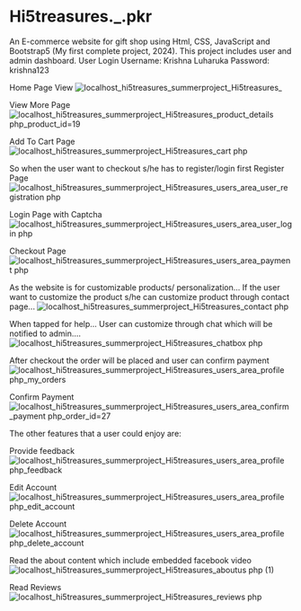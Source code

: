 # Hi5treasures._.pkr
An E-commerce website for gift shop using Html, CSS, JavaScript and Bootstrap5 (My first complete project, 2024). This project includes user and admin dashboard. 
User Login
Username: Krishna Luharuka
Password: krishna123


Home Page View
![localhost_hi5treasures_summerproject_Hi5treasures_](https://github.com/user-attachments/assets/9eccf2f1-2ead-4cd2-901a-eae41c9517d8)

View More Page
![localhost_hi5treasures_summerproject_Hi5treasures_product_details php_product_id=19](https://github.com/user-attachments/assets/ef0c681e-47ea-4f43-8148-7d0154647503)

Add To Cart Page
![localhost_hi5treasures_summerproject_Hi5treasures_cart php](https://github.com/user-attachments/assets/b91d9619-a407-435c-99c9-0bf86384e40a)

So when the user want to checkout s/he has to register/login first
Register Page
![localhost_hi5treasures_summerproject_Hi5treasures_users_area_user_registration php](https://github.com/user-attachments/assets/f757d5b9-af44-49f8-8d50-2156ba5aeeb4)

Login Page with Captcha
![localhost_hi5treasures_summerproject_Hi5treasures_users_area_user_login php](https://github.com/user-attachments/assets/7cef037a-d41d-4e22-b091-9defbefd50e8)

Checkout Page
![localhost_hi5treasures_summerproject_Hi5treasures_users_area_payment php](https://github.com/user-attachments/assets/3ffcf35e-22c0-42fb-8c8d-65db110b7fed)


As the website is for customizable products/ personalization... If the user want to customize the product s/he can customize product through contact page...
![localhost_hi5treasures_summerproject_Hi5treasures_contact php](https://github.com/user-attachments/assets/456604b4-2503-4706-92f9-13a350612064)

When tapped for help... User can customize through chat which will be notified to admin....
![localhost_hi5treasures_summerproject_Hi5treasures_chatbox php](https://github.com/user-attachments/assets/8c1d98f7-df97-4f98-9358-9d28c826a219)

After checkout the order will be placed and user can confirm payment
![localhost_hi5treasures_summerproject_Hi5treasures_users_area_profile php_my_orders](https://github.com/user-attachments/assets/54efb792-d918-4756-bdfa-19cc32db8f95)

Confirm Payment
![localhost_hi5treasures_summerproject_Hi5treasures_users_area_confirm_payment php_order_id=27](https://github.com/user-attachments/assets/8ede31be-86b2-432c-a16c-d0bab89d5177)

 The other features that a user could enjoy are:

 Provide feedback
 ![localhost_hi5treasures_summerproject_Hi5treasures_users_area_profile php_feedback](https://github.com/user-attachments/assets/ea222f5b-8569-4046-b0b8-2fad4453d0a1)

 Edit Account
 ![localhost_hi5treasures_summerproject_Hi5treasures_users_area_profile php_edit_account](https://github.com/user-attachments/assets/e5b10557-caf7-4694-9d02-95074ea1e1f8)

 Delete Account
 ![localhost_hi5treasures_summerproject_Hi5treasures_users_area_profile php_delete_account](https://github.com/user-attachments/assets/8d94044a-a861-427d-81bd-b97ec44f2745)

Read the about content which include embedded facebook video
![localhost_hi5treasures_summerproject_Hi5treasures_aboutus php (1)](https://github.com/user-attachments/assets/81cc6b13-0b95-468f-a31f-3ff495cb7e6f)

Read Reviews
![localhost_hi5treasures_summerproject_Hi5treasures_reviews php](https://github.com/user-attachments/assets/3706a701-f623-485f-ac36-a62055a3a2b2)







 





